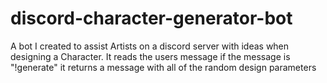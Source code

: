 # discord-character-generator-bot
A bot I created to assist Artists on a discord server with ideas when designing a Character.
 It reads the users message if the message is "!generate" it returns a message with all of the random design parameters
